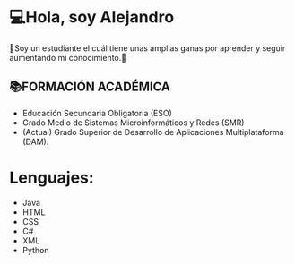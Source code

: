 # 💻​Hola, soy Alejandro 

👾​​Soy un estudiante el cuál tiene unas amplias ganas por aprender y seguir aumentando mi conocimiento.​📲​

## 📚​FORMACIÓN ACADÉMICA
  - Educación Secundaria Obligatoria (ESO)
  - Grado Medio de Sistemas Microinformáticos y Redes (SMR)
  - (Actual) Grado Superior de Desarrollo de Aplicaciones Multiplataforma (DAM).
# Lenguajes:
 - Java
 - HTML
 - CSS
 - C#
 - XML
 - Python
